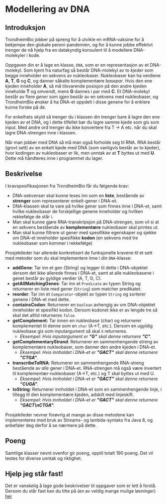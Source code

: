 # Modellering av DNA

## Introduksjon

TrondheimBio jobber på spreng for å utvikle en mRNA-vaksine for å bekjempe den globale peroni-pandemien, og for å kunne jobbe effektivt trenger de nå hjelp fra en datakyndig konsulent til å modellere DNA-molekyler i kode.

Oppgaven din er å lage en klasse, `DNA`, som er en representasjon av et DNA-molekyl. Som kjent fra naturfag så består DNA-molekyl av to _kjeder_ som begge inneholder en sekvens av nukleobaser. Nukleobaser kan ha verdiene **A**, **T**, **G** og **C**, og danner såkalte komplementære _basepar_. Hvis den ene kjeden inneholder **A**, så må tilsvarende posisjon på den andre kjeden inneholde **T** og omvendt, mens **G** dannes i par med **C**. Et DNA-molekyl består av flere _gener_ som igjen består av en sekvens med nukleobaser, og TrondheimBio ønsker å ha DNA-et oppdelt i disse genene for å enklere kunne forske på de.

For enkelhets skyld så trenger du i klassen din trenger bare å lagre den ene kjeden av et DNA, og i dette tilfellet bør du lagre samme kjede som gis som input. Med andre ord trenger du ikke konvertere fra T -> A etc. når du skal lagre DNA-strengen inne i klassen.

Når man jobber med DNA så må man også forholde seg til RNA. RNA består (grovt sett) av en enkelt kjede med DNA (som vanligvis består av to kjeder), hvor kodingen av nukleobaser er lik, men unntak av at **T** byttes ut med **U**. Dette må håndteres inne i programmet du lager.

## Beskrivelse

I kravspesifikasjonen fra TrondheimBio får du følgende krav:

- DNA-sekvenser skal kunne leses inn som en **liste**, bestående av **strenger** som representerer enkelt-gener i DNA-et.
- DNA-klassen skal ta vare på hvilke gener som finnes inne i DNA-et, samt hvilke nukleobaser de forskjellige genene inneholder og hvilken rekkefølge de står i.
- Man skal kunne gjøre RNA-transkripsjon på DNA-strengen, som vil si at en sekvens bestående av **komplementære** nukleobaser skal printes ut.
- Man skal kunne filtrere ut gener med spesifikke egenskaper og sjekke om DNA-et inneholder spesifikke **kodon** (en sekvens med tre nukleobaser som kommer i rekkefølge)

Prosjektleder har allerede konkretisert de funksjonelle kravene til et sett med metoder som du skal implementere inne i din `DNA`-klasse:

- **addGene**: Tar inn et gen (String) og legger til dette i DNA-objektet _dersom_ det ikke allerede finnes i DNA-et, samt at alle nukleobasene i genet består av gyldige verdier (A, T, G, C).
- **getAllMatchingGenes**: Tar inn et `Predicate` av typen String og returnerer en liste med gener (`String`) som matcher predikatet.
- **reorder**: Tar inn et `Comparator`-objekt av typen `String` og sorterer genene i DNA-et med dette.
- **containsCodon**: Returnerer en `boolean` avhengig av om DNA-objektet inneholder et spesifikt kodon. Dersom kodonet ikke er av lengde tre så skal det alltid returneres `false`.
- **getComplement**: Tar innen en nukleobase (char) og returnerer komplementet til denne som en `char` (A->T, etc.). Dersom en ugyldig nukleobase gis som inputargument så skal `X` returneres.
  - _Eksempel: Hvis inputargument er **"G"** skal denne returnere **"C"**._
- **getComplementaryStrand**: Returnerer en sammenhengende streng av komplementære nukleobaser, som danner den andre kjeden i DNA-et.
  - _Eksempel: Hvis innholdet i DNA-et er **"GACT"** skal denne returnere **"CTGA"**._
- **transcribeToRNA**: Returnerer en sammenhengende RNA-streng bestående av _alle_ gener i DNA-et. RNA-strengen må også være invertert til komplementær-nukleobaser (A->T, etc.) og T skal byttes ut med U.
  - _Eksempel: Hvis innholdet i DNA-et er **"GACT"** skal denne returnere **"CUGA"**._
- **toString**: Returnerer innholdet i DNA-et som en sammenhengende linje, i tillegg til den komplementære kjeden,
  adskilt med linjeskift.
  - _Eksempel: Hvis innholdet i DNA-et er **"GACT"** skal denne returnere **"GACT\nCTGA"**._

Prosjektleder nevner forøvrig at mange av disse metodene kan implementeres med bruk av Streams- og lambda-syntaks fra Java 8, og anbefaler deg derfor å se nærmere på dette.

## Poeng

Samtlige klasser nevnt ovenfor gir poeng, opptil totalt 190 poeng. Det vil testes for diverse unntak og riktighet.

## Hjelp jeg står fast!

Det er vanskelig å lage gode beskrivelser til oppgaver som er lett å forstå. Dersom du står fast kan du titte på (en av veldig mange mulige løsninger) [her](https://github.com/Magssch/java-kodenotter/blob/main/src/main/java/lambdagolf/DNA.java)
